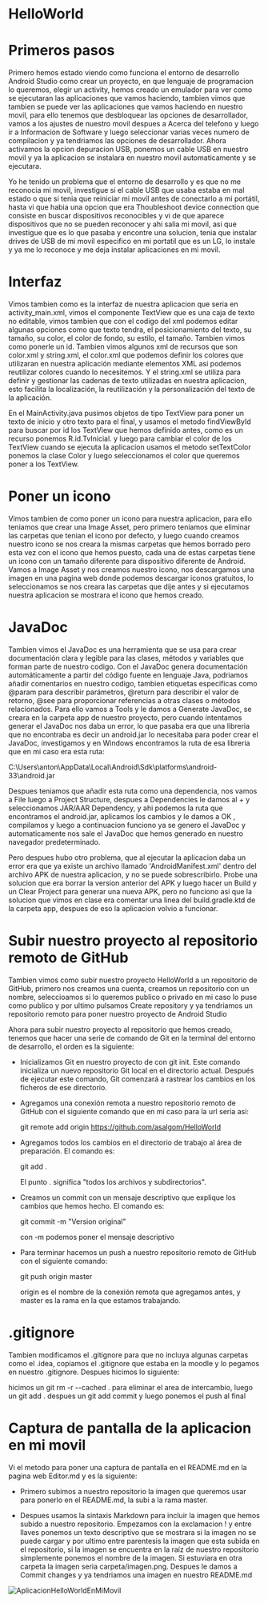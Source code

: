 # HelloWorld

# Primeros pasos

Primero hemos estado viendo como funciona el entorno de desarrollo Android Studio como crear un proyecto, en que lenguaje de programacion lo queremos, elegir un activity, hemos creado un emulador para ver como se ejecutaran las aplicaciones que vamos haciendo, tambien vimos que tambien se puede ver las aplicaciones que vamos haciendo en nuestro movil, para ello tenemos que desbloquear las opciones de desarrollador, vamos a los ajustes de nuestro movil despues a Acerca del telefono y luego ir a Informacion de Software y luego seleccionar varias veces numero de compilacion y ya tendriamos las opciones de desarrollador. Ahora activamos la opcion depuracion USB, ponemos un cable USB en nuestro movil y ya la aplicacion se instalara en nuestro movil automaticamente y se ejecutara.

Yo he tenido un problema que el entorno de desarrollo y es que no me reconocia mi movil, investigue si el cable USB que usaba estaba en mal estado o que si tenia que reiniciar mi movil antes de conectarlo a mi portátil, hasta vi que habia una opcion que era Thoubleshoot device connection que consiste en buscar dispositivos reconocibles y vi de que aparece dispositivos que no se pueden reconocer y ahi salia mi movil, asi que investigue que es lo que pasaba y encontre una solucion, tenia que instalar drives de USB de mi movil especifico en mi portatil que es un LG, lo instale y ya me lo reconoce y me deja instalar aplicaciones en mi movil.

# Interfaz

Vimos tambien como es la interfaz de nuestra aplicacion que seria en activity_main.xml, vimos el componente TextView que es una caja de texto no editable, vimos tambien que con el codigo del xml podemos editar algunas opciones como que texto tendra, el posicionamiento del texto, su tamaño, su color, el color de fondo, su estilo, el tamaño. Tambien vimos como ponerle un id. Tambien vimos algunos xml de recursos que son color.xml y string.xml, el color.xml que podemos definir los colores que utilizaran en nuestra aplicación mediante elementos XML asi podemos reutilizar colores cuando lo necesitemos. Y el string.xml se utiliza para definir y gestionar las cadenas de texto utilizadas en nuestra aplicacion, esto facilita la localización, la reutilización y la personalización del texto de la aplicación.

En el MainActivity.java pusimos objetos de tipo TextView para poner un texto de inicio y otro texto para el final, y usamos el metodo findViewById para buscar por id los TextView que hemos definido antes, como es un recurso ponemos R.id.TvInicial. y luego para cambiar el color de los TextView cuando se ejecuta la aplicacion usamos el metodo setTextColor ponemos la clase Color y luego seleccionamos el color que queremos poner a los TextView.

# Poner un icono

Vimos tambien de como poner un icono para nuestra aplicacion, para ello teniamos que crear una Image Asset, pero primero teniamos que eliminar las carpetas que tenian el icono por defecto, y luego cuando creamos nuestro icono se nos creara la mismas carpetas que hemos borrado pero esta vez con el icono que hemos puesto, cada una de estas carpetas tiene un icono con un tamaño diferente para dispositivo diferente de Android. Vamos a Image Asset y nos creamos nuestro icono, nos descargamos una imagen en una pagina web donde podemos descargar iconos gratuitos, lo seleccionamos se nos creara las carpetas que dije antes y si ejecutamos nuestra aplicacion se mostrara el icono que hemos creado.

# JavaDoc

Tambien vimos el JavaDoc es una herramienta que se usa para crear documentación clara y legible para las clases, métodos y variables que forman parte de nuestro codigo. Con el JavaDoc genera documentación automáticamente a partir del código fuente en lenguaje Java, podriamos añadir comentarios en nuestro codigo, tambien etiquetas especificas como @param para describir parámetros, @return para describir el valor de retorno, @see para proporcionar referencias a otras clases o métodos relacionados. Para ello vamos a Tools y le damos a Generate JavaDoc, se creara en la carpeta app de nuestro proyecto, pero cuando intentamos generar el JavaDoc nos daba un error, lo que pasaba era que una libreria que no encontraba es decir un android.jar lo necesitaba para poder crear el JavaDoc, investigamos y en Windows encontramos la ruta de esa libreria que en mi caso era esta ruta:

C:\Users\anton\AppData\Local\Android\Sdk\platforms\android-33\android.jar

Despues teniamos que añadir esta ruta como una dependencia, nos vamos a File luego a Project Structure, despues a Dependencies le damos al + y seleccionamos JAR/AAR Dependency, y ahi podemos la ruta que encontramos el android.jar, aplicamos los cambios y le damos a OK , compilamos y luego a continuacion funciono ya se genero el JavaDoc y automaticamente nos sale el JavaDoc que hemos generado en nuestro navegador predeterminado.

Pero despues hubo otro problema, que al ejecutar la aplicacion daba un error era que ya existe un archivo llamado 'AndroidManifest.xml' dentro del archivo APK de nuestra aplicacion, y no se puede sobrescribirlo. Probe una solucion que era borrar la version anterior del APK y luego hacer un Build y un Clear Project para generar una nueva APK, pero no funciono asi que la solucion que vimos en clase era comentar una linea del build.gradle.ktd de la carpeta app, despues de eso la aplicacion volvio a funcionar.

# Subir nuestro proyecto al repositorio remoto de GitHub

Tambien vimos como subir nuestro proyecto HelloWorld a un repositorio de GitHub, primero nos creamos una cuenta, creamos un repositorio con un nombre, seleccioamos si lo queremos publico o privado en mi caso lo puse como publico y por ultimo pulsamos Create repository y ya tendriamos un repositorio remoto para poner nuestro proyecto de Android Studio

Ahora para subir nuestro proyecto al repositorio que hemos creado, tenemos que hacer una serie de comando de Git en la terminal del entorno de desarrollo, el orden es la siguiente:

- Inicializamos Git en nuestro proyecto de con git init. Este comando inicializa un nuevo repositorio Git local en el directorio actual. Después de ejecutar este comando, Git comenzará a rastrear los cambios en los ficheros de ese directorio.
  
- Agregamos una conexión remota a nuestro repositorio remoto de GitHub con el siguiente comando que en mi caso para la url seria asi:
  
  git remote add origin https://github.com/asalgom/HelloWorld 
  
- Agregamos todos los cambios en el directorio de trabajo al área de preparación. El comando es:

  git add .

  El punto . significa "todos los archivos y subdirectorios".
  
- Creamos un commit con un mensaje descriptivo que explique los cambios que hemos hecho. El comando es:

  git commit -m "Version original"

  con -m podemos poner el mensaje descriptivo

- Para terminar hacemos un push a nuestro repositorio remoto de GitHub con el siguiente comando:

  git push origin master

  origin es el nombre de la conexión remota que agregamos antes, y master es la rama en la que estamos trabajando.

# .gitignore

Tambien modificamos el .gitignore para que no incluya algunas carpetas como el .idea, copiamos el .gitignore que estaba en la moodle y lo pegamos en nuestro .gitignore. Despues hicimos lo siguiente:

hicimos un git rm -r --cached . para eliminar el area de intercambio, luego un git add . despues un git add commit y luego ponemos el push al final

# Captura de pantalla de la aplicacion en mi movil

Vi el metodo para poner una captura de pantalla en el README.md en la pagina web Editor.md y es la siguiente:

- Primero subimos a nuestro repositorio la imagen que queremos usar para ponerlo en el README.md, la subi a la rama master.
  
- Despues usamos la sintaxis Markdown para incluir la imagen que hemos subido a nuestro repositorio. Empezamos con la exclamacion ! y entre llaves ponemos un texto descriptivo que se mostrara si la imagen no se puede cargar y por ultimo entre parentesis la imagen que esta subida en el repositorio, si la imagen se encuentra en la raíz de nuestro repositorio simplemente ponemos el nombre de la imagen. Si estuviara en otra carpeta la imagen seria carpeta/imagen.png. Despues le damos a Commit changes y ya tendriamos una imagen en nuestro README.md

![AplicacionHelloWorldEnMiMovil](CapturaHelloWorld.png)



